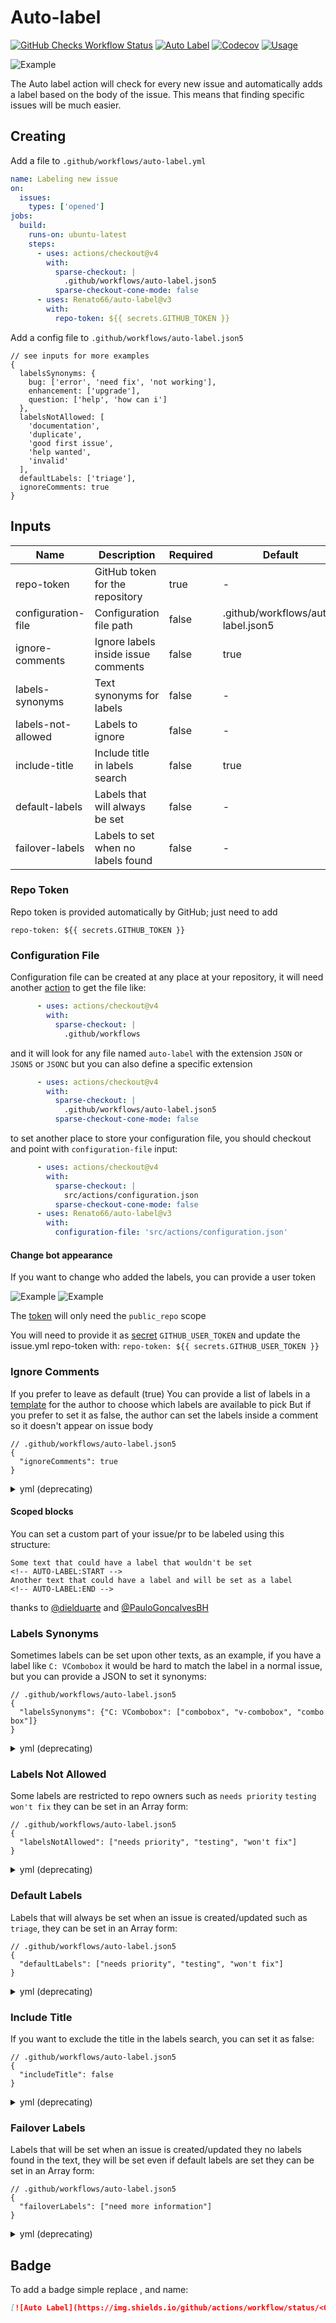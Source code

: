 # Auto-label

[![GitHub Checks Workflow Status](https://img.shields.io/github/actions/workflow/status/Renato66/auto-label/checks.yml?logo=github&label=Build)](https://github.com/Renato66/auto-label/actions/workflows/checks.yml)
[![Auto Label](https://img.shields.io/github/actions/workflow/status/Renato66/auto-label/auto-label.yml?logo=github&label=Auto%20Label)](https://github.com/Renato66/auto-label/actions/workflows/auto-label.yml)
[![Codecov](https://img.shields.io/codecov/c/github/renato66/auto-label?logo=codecov)](https://codecov.io/gh/Renato66/auto-label)
[![Usage](https://img.shields.io/badge/used_by-125-blue?logo=githubactions&logoColor=FFF&logoSize=small)](https://github.com/search?q=%22uses%3A+renato66%2Fauto-label%22+path%3A.github%2Fworkflows&type=code)

<picture>
  <source media="(prefers-color-scheme: dark)" srcset="https://github.com/Renato66/auto-label/assets/9284273/2913d95b-0c38-4183-9663-fb5c659fe851">
  <img alt="Example" src="https://github.com/Renato66/auto-label/assets/9284273/b913689a-e1dd-4d04-85be-0d542199b7db">
</picture>

The Auto label action will check for every new issue and automatically adds a label based on the body of the issue. This means that finding specific issues will be much easier.

## Creating

Add a file to `.github/workflows/auto-label.yml`

```yml
name: Labeling new issue
on:
  issues:
    types: ['opened']
jobs:
  build:
    runs-on: ubuntu-latest
    steps:
      - uses: actions/checkout@v4
        with:
          sparse-checkout: |
            .github/workflows/auto-label.json5
          sparse-checkout-cone-mode: false
      - uses: Renato66/auto-label@v3
        with:
          repo-token: ${{ secrets.GITHUB_TOKEN }}
```

Add a config file to `.github/workflows/auto-label.json5`

```json5
// see inputs for more examples
{
  labelsSynonyms: {
    bug: ['error', 'need fix', 'not working'],
    enhancement: ['upgrade'],
    question: ['help', 'how can i']
  },
  labelsNotAllowed: [
    'documentation',
    'duplicate',
    'good first issue',
    'help wanted',
    'invalid'
  ],
  defaultLabels: ['triage'],
  ignoreComments: true
}
```

## Inputs

| Name               | Description                         | Required | Default                            |          Examples          |
| ------------------ | ----------------------------------- | -------- | ---------------------------------- | :------------------------: |
| repo-token         | GitHub token for the repository     | true     | -                                  | [...](#repo-token)         |
| configuration-file | Configuration file path             | false    | .github/workflows/auto-label.json5 | [...](#configuration-file) |
| ignore-comments    | Ignore labels inside issue comments | false    | true                               | [...](#ignore-comments)    |
| labels-synonyms    | Text synonyms for labels            | false    | -                                  | [...](#labels-synonyms)    |
| labels-not-allowed | Labels to ignore                    | false    | -                                  | [...](#labels-not-allowed) |
| include-title      | Include title in labels search      | false    | true                               | [...](#include-title)      |
| default-labels     | Labels that will always be set      | false    | -                                  | [...](#default-labels)     |
| failover-labels    | Labels to set when no labels found  | false    | -                                  | [...](#failover-labels)    |

### Repo Token

Repo token is provided automatically by GitHub; just need to add

```
repo-token: ${{ secrets.GITHUB_TOKEN }}
```

### Configuration File

Configuration file can be created at any place at your repository, it will need another [action](https://github.com/actions/checkout?tab=readme-ov-file#fetch-only-a-single-file) to get the file like:

```yml
      - uses: actions/checkout@v4
        with:
          sparse-checkout: |
            .github/workflows
```

and it will look for any file named `auto-label` with the extension `JSON` or `JSON5` or `JSONC` but you can also define a specific extension

```yml
      - uses: actions/checkout@v4
        with:
          sparse-checkout: |
            .github/workflows/auto-label.json5
          sparse-checkout-cone-mode: false
```

to set another place to store your configuration file, you should checkout and point with `configuration-file` input:

```yml
      - uses: actions/checkout@v4
        with:
          sparse-checkout: |
            src/actions/configuration.json
          sparse-checkout-cone-mode: false
      - uses: Renato66/auto-label@v3
        with:
          configuration-file: 'src/actions/configuration.json'
```

#### Change bot appearance

If you want to change who added the labels, you can provide a user token

<picture>
  <source media="(prefers-color-scheme: dark)" srcset="https://github.com/Renato66/auto-label/assets/9284273/775b53f3-356d-4b7c-8c71-ed007beb6bf1">
  <img alt="Example" src="https://github.com/Renato66/auto-label/assets/9284273/ab29c070-e511-4a25-ac34-784842b93d77">
</picture>

<picture>
  <source media="(prefers-color-scheme: dark)" srcset="https://github.com/Renato66/auto-label/assets/9284273/edc852c3-4962-475b-8da7-ac61bd340a2b">
  <img alt="Example" src="https://github.com/Renato66/auto-label/assets/9284273/aedcdd0b-c538-437f-96cc-c4331a7c328c">
</picture>

The [token](https://help.github.com/en/github/authenticating-to-github/creating-a-personal-access-token-for-the-command-line) will only need the `public_repo` scope

You will need to provide it as [secret](https://help.github.com/en/actions/configuring-and-managing-workflows/creating-and-storing-encrypted-secrets) `GITHUB_USER_TOKEN`
and update the issue.yml repo-token with:
`repo-token: ${{ secrets.GITHUB_USER_TOKEN }}`

### Ignore Comments

If you prefer to leave as default (true) You can provide a list of labels in a [template](https://help.github.com/en/github/building-a-strong-community/configuring-issue-templates-for-your-repository#configuring-the-template-chooser) for the author to choose which labels are available to pick
But if you prefer to set it as false, the author can set the labels inside a comment so it doesn't appear on issue body

```json5
// .github/workflows/auto-label.json5
{
  "ignoreComments": true
}
```

<details>
  <summary>yml (deprecating)</summary>

  ```yml
  ignore-comments: true
  ```
</details>


#### Scoped blocks

You can set a custom part of your issue/pr to be labeled using this structure:

```
Some text that could have a label that wouldn't be set
<!-- AUTO-LABEL:START -->
Another text that could have a label and will be set as a label
<!-- AUTO-LABEL:END -->
```

thanks to [@dielduarte](https://github.com/dielduarte) and [@PauloGoncalvesBH](https://github.com/PauloGoncalvesBH)

### Labels Synonyms

Sometimes labels can be set upon other texts, as an example, if you have a label like `C: VCombobox` it would be hard to match the label in a normal issue, but you can provide a JSON to set it synonyms:

```json5
// .github/workflows/auto-label.json5
{
  "labelsSynonyms": {"C: VCombobox": ["combobox", "v-combobox", "combo box"]}
}
```

<details>
  <summary>yml (deprecating)</summary>

  ```yml
  labels-synonyms: '{"C: VCombobox":["combobox","v-combobox","combo box"]}'
  ```
</details>

### Labels Not Allowed

Some labels are restricted to repo owners such as `needs priority` `testing` `won't fix` they can be set in an Array form:

```json5
// .github/workflows/auto-label.json5
{
  "labelsNotAllowed": ["needs priority", "testing", "won't fix"]
}
```

<details>
  <summary>yml (deprecating)</summary>

  ```yml
  labels-not-allowed: '["needs priority","testing","won't fix"]'
  ```
</details>

### Default Labels

Labels that will always be set when an issue is created/updated such as `triage`, they can be set in an Array form:

```json5
// .github/workflows/auto-label.json5
{
  "defaultLabels": ["needs priority", "testing", "won't fix"]
}
```

<details>
  <summary>yml (deprecating)</summary>

  ```yml
  default-labels: '["triage"]'
  ```
</details>

### Include Title

If you want to exclude the title in the labels search, you can set it as false:

```json5
// .github/workflows/auto-label.json5
{
  "includeTitle": false
}
```

<details>
  <summary>yml (deprecating)</summary>

  ```yml
  include-title: false
  ```
</details>

### Failover Labels

Labels that will be set when an issue is created/updated they no labels found in the text, they will be set even if default labels are set
they can be set in an Array form:

```json5
// .github/workflows/auto-label.json5
{
  "failoverLabels": ["need more information"]
}
```

<details>
  <summary>yml (deprecating)</summary>

  ```yml
  failover-labels: '["need more information"]'
  ```
</details>


## Badge

To add a badge simple replace <OWNER>, <REPOSITORY> and <FILE-NAME> name:

```markdown
[![Auto Label](https://img.shields.io/github/actions/workflow/status/<OWNER>/<REPOSITORY>/<FILE-NAME>.yml?logo=github&label=Auto%20Label)](https://github.com/Renato66/auto-label)
```
